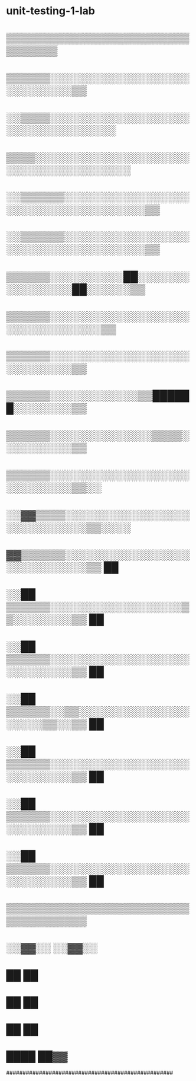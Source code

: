 # unit-testing-1-lab

#         ▒▒▒▒▒▒▒▒▒▒▒▒▒▒▒▒▒▒▒▒▒▒▒▒▒▒▒▒▒▒▒▒
#       ▒▒▒▒▒▒░░░░░░░░░░░░░░░░░░░░░░░░░░░░▒▒
#     ░░▒▒▒▒░░░░░░░░░░░░░░░░░░░░░░░░░░░░░░░░░░
#     ▒▒▒▒░░░░░░░░░░░░░░░░░░░░░░░░░░░░░░░░░░░░░░
# ░░▒▒▒▒▒▒░░░░░░░░░░░░░░░░░░░░░░░░░░░░░░░░░░░░▒▒
# ░░▒▒▒▒▒▒░░░░░░░░░░░░░░░░░░░░░░░░░░░░░░░░░░░░▒▒
#   ▒▒▒▒▒▒░░░░░░░░░░██░░░░░░░░░░░░░░░░██░░░░░░▒▒
#     ▒▒▒▒▒▒░░░░░░░░░░░░░░░░░░░░░░░░░░░░░░░░▒▒
#       ▒▒▒▒▒▒░░░░░░░░░░░░░░░░░░░░░░░░░░░░▒▒
#       ▒▒▒▒▒▒░░░░░░░░░░░░▒▒██████░░░░░░░░▒▒
#       ▒▒▒▒▒▒░░░░░░░░░░░░░░▒▒▒▒░░░░░░░░░░▒▒
#       ▒▒▒▒▒▒░░░░░░░░░░░░░░░░░░░░░░░░░░░░▒▒░░
#     ░░▓▓▒▒▒▒░░░░░░░░░░░░░░░░░░░░░░░░░░░░▒▒░░░░
#     ▓▓▒▒▒▒▒▒░░░░░░░░░░░░░░░░░░░░░░░░░░░░▒▒  ██
# ░░██  ▒▒▒▒▒▒░░░░░░░░░░░░░░░░░░▒▒░░░░░░░░▒▒  ██
# ░░██  ▒▒▒▒▒▒░░░░░░░░░░░░░░░░░░░░░░░░░░░░▒▒  ██
# ░░██  ▒▒▒▒▒▒░░▒▒░░░░░░░░░░░░░░░░░░░░▒▒░░▒▒  ██
# ░░██  ▒▒▒▒▒▒░░░░░░░░░░░░░░░░░░░░░░░░░░░░▒▒  ██
# ░░██  ▒▒▒▒▒▒░░░░░░░░░░░░░░░░░░░░░░░░░░░░▒▒  ██
# ░░██  ▒▒▒▒▒▒░░░░░░░░░░░░░░░░░░░░░░░░░░░░▒▒  ██
#       ▒▒▒▒▒▒▒▒▒▒▒▒▒▒▒▒▒▒▒▒▒▒▒▒▒▒▒▒▒▒▒▒▒▒▒▒
#             ░░▓▓░░              ░░▓▓░░
#               ██                  ██
#               ██                  ██
#               ██                  ██
#               ████                ██▓▓
###################################################
